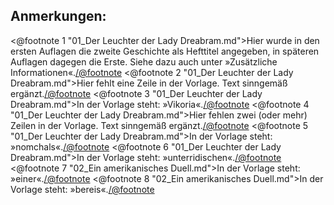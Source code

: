 <h2>Anmerkungen:</h2>

<@footnote 1 "01_Der Leuchter der Lady Dreabram.md">Hier wurde in den ersten Auflagen die zweite Geschichte als Hefttitel angegeben, in späteren Auflagen dagegen die Erste. Siehe dazu auch unter »Zusätzliche Informationen«.</@footnote>
<@footnote 2 "01_Der Leuchter der Lady Dreabram.md">Hier fehlt eine Zeile in der Vorlage. Text sinngemäß ergänzt.</@footnote>
<@footnote 3 "01_Der Leuchter der Lady Dreabram.md">In der Vorlage steht: »Vikoria«.</@footnote>
<@footnote 4 "01_Der Leuchter der Lady Dreabram.md">Hier fehlen zwei (oder mehr) Zeilen in der Vorlage. Text sinngemäß ergänzt.</@footnote>
<@footnote 5 "01_Der Leuchter der Lady Dreabram.md">In der Vorlage steht: »nomchals«.</@footnote>
<@footnote 6 "01_Der Leuchter der Lady Dreabram.md">In der Vorlage steht: »unterridischen«.</@footnote>
<@footnote 7 "02_Ein amerikanisches Duell.md">In der Vorlage steht: »einer«.</@footnote>
<@footnote 8 "02_Ein amerikanisches Duell.md">In der Vorlage steht: »bereis«.</@footnote>


